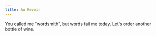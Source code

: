 ```yaml
---
title: Au Revoir
---
```


You called me "wordsmith", but words fail me today. Let's order another bottle of wine.
